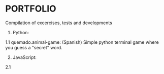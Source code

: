 # PORTFOLIO
Compilation of excercises, tests and developments

1. Python:

  1.1 quemado.animal-game: (Spanish) Simple python terminal game where you guess a "secret" word.

2. JavaScript:

  2.1
